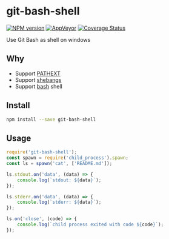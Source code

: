 git-bash-shell
===========

[![NPM version](https://img.shields.io/npm/v/git-bash-shell.svg?style=flat-square)](https://www.npmjs.com/package/git-bash-shell)
[![AppVeyor](https://img.shields.io/appveyor/ci/gucong3000/git-bash-shell.svg?&label=Windows)](https://ci.appveyor.com/project/gucong3000/git-bash-shell)
[![Coverage Status](https://img.shields.io/coveralls/gucong3000/git-bash-shell.svg)](https://coveralls.io/r/gucong3000/git-bash-shell)

Use Git Bash as shell on windows

## Why
- Support [PATHEXT](https://github.com/joyent/node/issues/2318)
- Support [shebangs](http://pt.wikipedia.org/wiki/Shebang)
- Support [bash](https://pt.wikipedia.org/wiki/Bash) shell

## Install

```bash
npm install --save git-bash-shell
```

## Usage

```javascript
require('git-bash-shell');
const spawn = require('child_process').spawn;
const ls = spawn('cat', ['README.md']);

ls.stdout.on('data', (data) => {
	console.log(`stdout: ${data}`);
});

ls.stderr.on('data', (data) => {
	console.log(`stderr: ${data}`);
});

ls.on('close', (code) => {
	console.log(`child process exited with code ${code}`);
});
```
